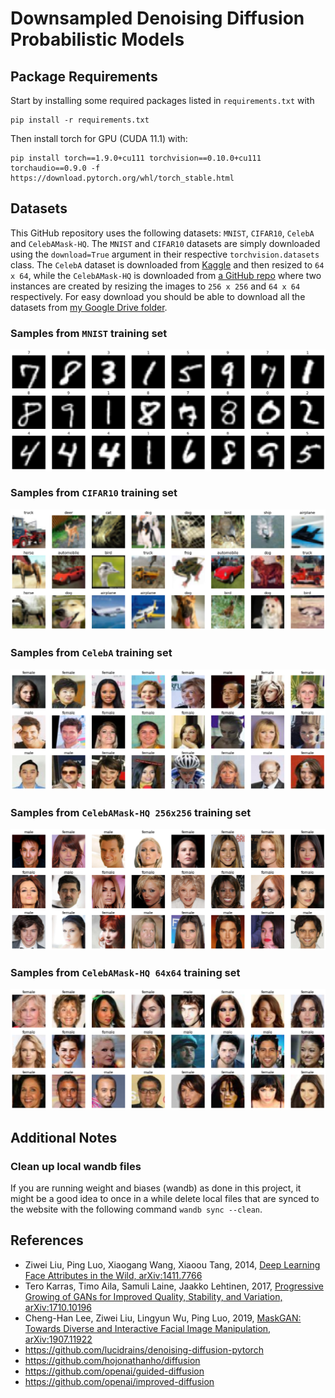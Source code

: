 # Downsampled Denoising Diffusion Probabilistic Models

## Package Requirements

Start by installing some required packages listed in `requirements.txt` with

```cli
pip install -r requirements.txt
```

Then install torch for GPU (CUDA 11.1) with:
```cli
pip install torch==1.9.0+cu111 torchvision==0.10.0+cu111 torchaudio==0.9.0 -f https://download.pytorch.org/whl/torch_stable.html
```


## Datasets

This GitHub repository uses the following datasets: `MNIST`, `CIFAR10`, `CelebA` and `CelebAMask-HQ`. The `MNIST` and `CIFAR10` datasets are simply downloaded using the `download=True` argument in their respective `torchvision.datasets` class. The `CelebA` dataset is downloaded from [Kaggle](https://www.kaggle.com/datasets/jessicali9530/celeba-dataset) and then resized to `64 x 64`, while the `CelebAMask-HQ` is downloaded from [a GitHub repo](https://github.com/ndb796/CelebA-HQ-Face-Identity-and-Attributes-Recognition-PyTorch) where two instances are created by resizing the images to `256 x 256` and `64 x 64` respectively. For easy download you should be able to download all the datasets from [my Google Drive folder](https://drive.google.com/drive/folders/15sfoeQOmZ3DyEEeV4qfIe1GfRvarLkoG?usp=sharing).

### Samples from `MNIST` training set
![MNIST training examples](/images/mnist.png)

### Samples from `CIFAR10` training set
![CIFAR10 training examples](/images/cifar10.png)

### Samples from `CelebA` training set
![CelebA training examples](/images/celeba.png)

### Samples from `CelebAMask-HQ 256x256` training set
![CelebAMask-HQ-256 training examples](/images/celeba_hq.png)

### Samples from `CelebAMask-HQ 64x64` training set
![CelebAMask-HQ-64 training examples](/images/celeba_hq_64.png)


## Additional Notes

### Clean up local wandb files
If you are running weight and biases (wandb) as done in this project, it might be a good idea to once in a while delete local files that are synced to the website with the following command `wandb sync --clean`.

## References
- Ziwei Liu, Ping Luo, Xiaogang Wang, Xiaoou Tang, 2014, [Deep Learning Face Attributes in the Wild, arXiv:1411.7766](https://arxiv.org/abs/1411.7766v3)
- Tero Karras, Timo Aila, Samuli Laine, Jaakko Lehtinen, 2017, [Progressive Growing of GANs for Improved Quality, Stability, and Variation, arXiv:1710.10196](https://arxiv.org/abs/1710.10196v3)
- Cheng-Han Lee, Ziwei Liu, Lingyun Wu, Ping Luo, 2019, [MaskGAN: Towards Diverse and Interactive Facial Image Manipulation, arXiv:1907.11922](https://arxiv.org/abs/1907.11922)
- https://github.com/lucidrains/denoising-diffusion-pytorch
- https://github.com/hojonathanho/diffusion
- https://github.com/openai/guided-diffusion
- https://github.com/openai/improved-diffusion
